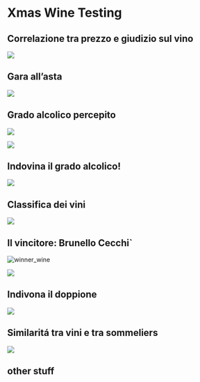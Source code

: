 Xmas Wine Testing
================

## Correlazione tra prezzo e giudizio sul vino

![](Analysis_files/figure-gfm/unnamed-chunk-2-1.png)<!-- -->

## Gara all’asta

![](Analysis_files/figure-gfm/unnamed-chunk-3-1.png)<!-- -->

## Grado alcolico percepito

![](Analysis_files/figure-gfm/unnamed-chunk-4-1.png)<!-- -->

![](Analysis_files/figure-gfm/unnamed-chunk-5-1.png)<!-- -->

## Indovina il grado alcolico!

![](Analysis_files/figure-gfm/unnamed-chunk-6-1.png)<!-- -->

## Classifica dei vini

![](Analysis_files/figure-gfm/unnamed-chunk-7-1.png)<!-- -->

## Il vincitore: Brunello Cecchi\`

![winner_wine](plots/wc_Cabreo%20Il%20Borgo.png)

![](Analysis_files/figure-gfm/unnamed-chunk-10-1.png)<!-- -->

## Indivona il doppione

![](Analysis_files/figure-gfm/unnamed-chunk-11-1.png)<!-- -->

## Similaritá tra vini e tra sommeliers

![](Analysis_files/figure-gfm/unnamed-chunk-12-1.png)<!-- -->

## other stuff
